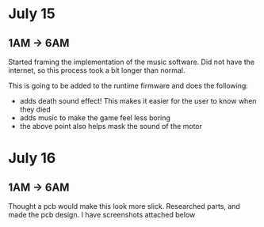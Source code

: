 # July 15

## 1AM -> 6AM

Started framing the implementation of the music software. Did not have the internet, so this process took a bit longer than normal. 

This is going to be added to the runtime firmware and does the following:

- adds death sound effect! This makes it easier for the user to know when they died
- adds music to make the game feel less boring
- the above point also helps mask the sound of the motor

# July 16

## 1AM -> 6AM

Thought a pcb would make this look more slick. Researched parts, and made the pcb design. I have screenshots attached below
